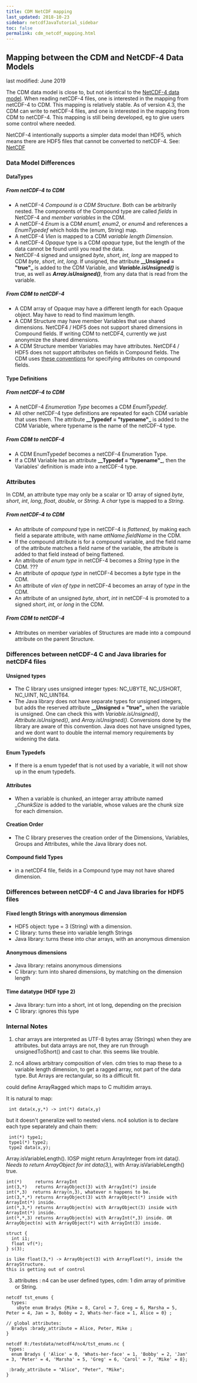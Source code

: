 ```yaml
---
title: CDM NetCDF mapping
last_updated: 2018-10-23
sidebar: netcdfJavaTutorial_sidebar
toc: false
permalink: cdm_netcdf_mapping.html
---
```


## Mapping between the CDM and NetCDF-4 Data Models

last modified: June 2019

The CDM data model is close to, but not identical to the <a href="https://www.unidata.ucar.edu/software/netcdf/workshops/2008/netcdf4/Nc4DataModel.html"> NetCDF-4 data model</a>. When reading netCDF-4 files, one is interested in the mapping from netCDF-4 to CDM. This mapping is relatively stable. As of version 4.3, the CDM can write to netCDF-4 files, and one is interested in the mapping from CDM to netCDF-4. This mapping is still being developed, eg to give users some control where needed.

NetCDF-4 intentionally supports a simpler data model than HDF5, which means there are HDF5 files that cannot be converted to netCDF-4. See: <a href="https://www.unidata.ucar.edu/software/netcdf/docs/faq.html#fv15"> NetCDF</a>

### Data Model Differences

#### DataTypes

##### From netCDF-4 to CDM

* A netCDF-4 _Compound is a CDM Structure_. Both can be arbitrarily nested. The components of the Compound type are called _fields_ in NetCDF-4 and _member variables_ in the CDM.
* A netCDF-4 _Enum_ is a CDM _enum1_, _enum2_, or _enum4_ and references a _EnumTypedef_ which holds the (enum, String) map.
* A netCDF-4 _Vlen_ is mapped to a CDM _variable length Dimension_.
* A netCDF-4 _Opaque_ type is a CDM _opaque_ type, but the length of the data cannot be found until you read the data.
* NetCDF-4 signed and unsigned _byte_, _short_, _int_, _long_ are mapped to CDM _byte_, _short_, _int_, _long_. If unsigned, the attribute <b>__Unsigned = "true"_</b> is added to the CDM Variable, and <b>_Variable.isUnsigned()_</b> is true, as well as <b>_Array.isUnsigned()_</b>, from any data that is read from the variable.

##### From CDM to netCDF-4

* A CDM array of Opaque may have a different length for each Opaque object. May have to read to find maximum length.
* A CDM Structure may have member Variables that use shared dimensions. NetCDF4 / HDF5 does not support shared dimensions in Compound fields. If writing CDM to netCDF4, currently we just anonymize the shared dimensions.
* A CDM Structure member Variables may have attributes. NetCDF4 / HDF5 does not support attributes on fields in Compound fields. The CDM uses [these conventions](netcdf_compound_attrs.html) for specifying attributes on compound fields.

#### Type Definitions

##### From netCDF-4 to CDM

* A netCDF-4 _Enumeration Type_ becomes a CDM _EnumTypedef_.
* All other netCDF-4 type definitions are repeated for each CDM variable that uses them. The attribute <b>__Typedef = "typename"_</b> is added to the CDM Variable, where typename is the name of the netCDF-4 type.

##### From CDM to netCDF-4

* A CDM EnumTypedef becomes a netCDF-4 Enumeration Type.
* If a CDM Variable has an attribute <b>__Typedef = "typename"_</b>, then the Variables' definition is made into a netCDF-4 type.

### Attributes

In CDM, an attribute type may only be a scalar or 1D array of signed _byte_, _short_, _int_, _long_, _float_, _double_, or _String_. A _char_ type is mapped to a _String_.

##### From netCDF-4 to CDM

* An attribute of _compound_ type in netCDF-4 is _flattened_, by making each field a separate attribute, with name _attName.fieldName_ in the CDM.
* If the compound attribute is for a compound variable, and the field name of the attribute matches a field name of the variable, the attribute is added to that field instead of being flattened.
* An attribute of _enum type_ in netCDF-4 becomes a _String_ type in the CDM. ???
* An attribute of _opaque type_ in netCDF-4 becomes a _byte_ type in the CDM.
* An attribute of _vlen of type_ in netCDF-4 becomes an array of _type_ in the CDM.
* An attribute of an unsigned _byte_, _short_, _int_ in netCDF-4 is promoted to a signed _short_, _int_, or _long_ in the CDM.

##### From CDM to netCDF-4

* Attributes on member variables of Structures are made into a compound attribute on the parent Structure.

### Differences between netCDF-4 C and Java libraries for netCDF4 files

#### Unsigned types

* The C library uses unsigned integer types: NC_UBYTE, NC_USHORT, NC_UINT, NC_UINT64.
* The Java library does not have separate types for unsigned integers, but adds the reserved attribute <b>__Unsigned = "true"_</b> when the variable is unsigned. One can check this with _Variable.isUnsigned()_, _Attribute.isUnsigned()_, and _Array.isUnsigned()_. Conversions done by the library are aware of this convention. Java does not have unsigned types, and we dont want to double the internal memory requirements by widening the data.

#### Enum Typedefs

* If there is a enum typedef that is not used by a variable, it will not show up in the enum typedefs.

#### Attributes

* When a variable is chunked, an integer array attribute named __ChunkSize_ is added to the variable, whose values are the chunk size for each dimension.

#### Creation Order

* The C library preserves the creation order of the Dimensions, Variables, Groups and Attributes, while the Java library does not.

#### Compound field Types

* in a netCDF4 file, fields in a Compound type may not have shared dimension.

### Differences between netCDF-4 C and Java libraries for HDF5 files

#### Fixed length Strings with anonymous dimension

* HDF5 object: type = 3 (String) with a dimension.
* C library: turns these into variable length Strings
* Java library: turns these into char arrays, with an anonymous dimension

#### Anonymous dimensions

* Java library: retains anonymous dimensions
* C library: turn into shared dimensions, by matching on the dimension length

#### Time datatype (HDF type 2)

* Java library: turn into a short, int ot long, depending on the precision
* C library: ignores this type
 

### Internal Notes

1) char arrays are interpreted as UTF-8 bytes array (Strings) when they are attributes. but data arrays are not, they are run through unsignedToShort() and cast to char. this seems like trouble.

2) nc4 allows arbitrary composition of vlen. cdm tries to map these to a variable length dimension, to get a ragged array, not part of the data type. But Arrays are rectangular, so its a difficult fit.

could define ArrayRagged which maps to C multidim arrays.

It is natural to map:

~~~
 int data(x,y,*) -> int(*) data(x,y)
~~~

but it doesn't generalize well to nested vlens. nc4 solution is to declare each type separately and chain them:

~~~
 int(*) type1;
 type1(*) type2;
 type2 data(x,y);
~~~

Array.isVariableLength(). IOSP might return ArrayInteger from int data(*). Needs to return ArrayObject for int data(3,*), with Array.isVariableLength() true.

~~~
int(*)     returns ArrayInt
int(3,*)   returns ArrayObject(3) with ArrayInt(*) inside
int(*,3)  returns Array(n,3), whatever n happens to be.
int(3,*,*) returns ArrayObject(3) with ArrayObject(*) inside with ArrayInt(*) inside.
int(*,3,*) returns ArrayObject(n) with ArrayObject(3) inside with ArrayInt(*) inside.
int(*,*,3) returns ArrayObject(n) with ArrayInt(*,3) inside. OR  ArrayObject(n) with ArrayObject(*) with ArrayInt(3) inside.

struct {
  int i1;
  float vf(*);
} s(3);

is like float(3,*) -> ArrayObject(3) with ArrayFloat(*), inside the ArrayStructure.
this is getting out of control
~~~

3) attributes : n4 can be user defined types, cdm: 1 dim array of primitive or String.

~~~
netcdf tst_enums {
  types:
    ubyte enum Bradys {Mike = 8, Carol = 7, Greg = 6, Marsha = 5, Peter = 4, Jan = 3, Bobby = 2, Whats-her-face = 1, Alice = 0} ;

// global attributes:
  Bradys :brady_attribute = Alice, Peter, Mike ;
}

netcdf R:/testdata/netcdf4/nc4/tst_enums.nc {
 types:
  enum Bradys { 'Alice' = 0, 'Whats-her-face' = 1, 'Bobby' = 2, 'Jan' = 3, 'Peter' = 4, 'Marsha' = 5, 'Greg' = 6, 'Carol' = 7, 'Mike' = 8};

 :brady_attribute = "Alice", "Peter", "Mike";
}
~~~

